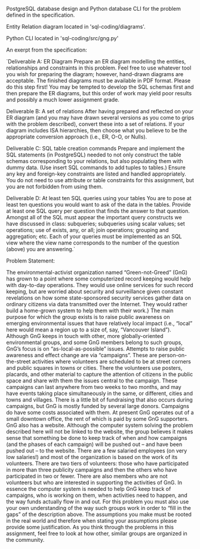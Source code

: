 PostgreSQL database design and Python database CLI for the problem defined in the specification.

Entity Relation diagram located in 'sql-coding/diagrams'.

Python CLI located in 'sql-coding/src/gng.py'

An exerpt from the specification:

`Deliverable A: ER Diagram
Prepare an ER diagram modelling the entities, relationships and constraints in this problem. Feel free to use whatever tool you wish for preparing the diagram; however, hand-drawn diagrams are acceptable. The finished diagrams must be available in PDF format.
Please do this step first! You may be tempted to develop the SQL schemas first and then prepare the ER diagrams, but this order of work may yield poor results and possibly a much lower assignment grade.

Deliverable B: A set of relations
After having prepared and reflected on your ER diagram (and you may have drawn several versions as you come to grips with the problem described), convert these into a set of relations. If your diagram includes ISA hierarchies, then choose what you believe to be the appropriate conversion approach (i.e., ER, O-O, or Nulls).

Deliverable C: SQL table creation commands
Prepare and implement the SQL statements (in PostgreSQL) needed to not only construct the table schemas corresponding to your relations, but also populating them with dummy data. (Use insert SQL commands to add tuples to tables.) Ensure any key and foreign-key constraints are listed and handled appropriately. You do not need to use attribute or table constraints for this assignment, but you are not forbidden from using them.

Deliverable D: At least ten SQL queries using your tables
You are to pose at least ten questions you would want to ask of the data in the tables. Provide at least one SQL query per question that finds the answer to that question.
Amongst all of the SQL must appear the important query constructs we have discussed in class: subqueries; subqueries using scalar values; set operations; use of exists, any, or all; join operations; grouping and aggregation; etc.
Each of your queries must be implemented as an SQL view where the view name corresponds to the number of the question (above) you are answering.`

Problem Statement:

The environmental-activist organization named “Green-not-Greed” (GnG) has grown to a point where some computerized record keeping would help with day-to-day operations. They would use online services for such record keeping, but are worried about security and surveillance given constant revelations on how some state-sponsored security services gather data on ordinary citizens via data transmitted over the Internet. They would rather build a home-grown system to help them with their work.}
The main purpose for which the group exists is to raise public awareness on emerging environmental issues that have relatively local impact (i.e., “local” here would mean a region up to a size of, say, “Vancouver Island”). Although GnG keeps in touch with other,
more globally-oriented environmental groups, and some GnG members belong to such groups, GnG’s focus is on “as-local-as-possible” issues.
Attempts to raise public awareness and effect change are via “campaigns”. These are person-on-the-street activities where volunteers are scheduled to be at street corners and public squares in towns or cities. There the volunteers use posters, placards, and other material to capture the attention of citizens in the public space and share with them the issues central to the campaign. These campaigns can last anywhere from two weeks to two months, and may have events taking place simultaneously in the same, or different, cities and towns and villages. There is a little bit of fundraising that also occurs during campaigns, but GnG is mostly funded by several large donors. Campaigns do have some costs associated with them. At present GnG operates out of a small downtown office, the rent of which is paid by some GnG supporters.
GnG also has a website. Although the computer system solving the problem described here will not be linked to the website, the group believes it makes sense that something be done to keep track of when and how campaigns (and the phases of each campaign) will be pushed out – and have been pushed out – to the website.
There are a few salaried employees (on very low salaries!) and most of the organization is based on the work of its volunteers. There are two tiers of volunteers: those who have participated in more than three publicity campaigns and then the others who have participated in two or fewer. There are also members who are not volunteers but who are interested in supporting the activities of GnG.
In essence the computer system is needed to help GnG keep track of campaigns, who is working on them, when activities need to happen, and the way funds actually flow in and out.
For this problem you must also use your own understanding of the way such groups work in order to “fill in the gaps” of the description above. The assumptions you make must be rooted in the real world and therefore when stating your assumptions please provide some justification. As you think through the problems in this assignment, feel free to look at how other, similar groups are organized in the community.

